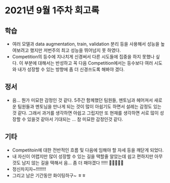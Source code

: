 <!--
변셩운 마스터님께서 회고록에 대한 기록을 하면서 남과 비교하지 않고 과거의 자신과 비교하면서 학습하는게 좋다고 추천하셔서 한번 적어보려고 한다.

아래는 슬랙에서 마스터님께서 말한 내용이다.

여러분들이 어떤 사람인지, 오늘 한번 작성해보세요. 나는 어떤 사람이고, 왜 이 과정에 참여했는지, 그리고 나는 어떤 사람이 되고 싶고, 어떤 분야에서 일을 하고싶은지. 내가 현재 알고 있는 지식은 무엇인지?

이 부분을 기반으로 매달 회고해보세요. 이 부분의 변화가 있는지, 어떤 지식이 늘었는지?

살다보면 비교를 하게 되는데, 타인과 비교하는 것보단 과거의 나와 비교를 하면 좋을 것 같습니다. 
-->

# 2021년 9월 1주차 회고록

## 학습
- 여러 모델과 data augmentation, train, validation 분리 등을 사용해서 성능을 높여보려고 했지만 저번주의 최고 성능을 뛰어넘지 못 하였다.
- Competition의 등수에 지나치게 신경써서 다른 시도들에 집중을 하지 못했나 싶다. 이 부분에 대해서는 반성하고 꼭 다음 Competition에서는 등수보다 여러 시도와 내가 성장할 수 있는 방향에 좀 더 신경쓰도록 해봐야 겠다.

## 정서
- 음... 뭔가 미묘한 감정인 것 같다. 5주간 함께했던 팀원들, 멘토님과 헤어져서 새로운 팀원들과 멘토님을 만나게 되는 것이 많이 아쉽기도 하면서 설레는 감정도 있는 것 같다. 그래서 과거를 생각하면 아쉽고 그립지만 또 현재를 생각하면 서로 많이 성장할 수 있을것 같아서 기대되는 ... 참 미묘한 감정인것 같다.


## 기타
- Competitoin에 대한 전반적인 흐름 및 다음에 임해야 할 자세 등을 깨닫게 되었다.
- 내 자신이 어렵지만 많이 성장할 수 있는 길을 택할줄 알았는데 쉽고 편하지만 아무것도 남지 않는 길을 택해서 음... 좀 더 패야겠다 !!!!! 🤯🤯😡😡😡
- 정신차지자~!!!!!!!!
- 그리고 남은 기간동안 화이팅하구~ ㅎㅎ